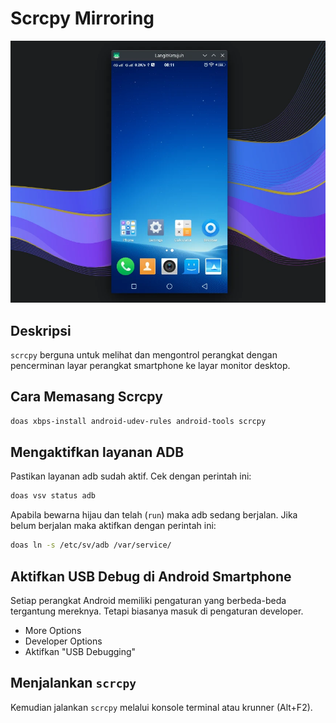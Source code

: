 # Scrcpy Mirroring

![Scrcpy Mirroring LangitKetujuh OS](../../media/image/scrcpy-langitketujuh-id.webp)

## Deskripsi

`scrcpy` berguna untuk melihat dan mengontrol perangkat dengan pencerminan layar perangkat smartphone ke layar monitor desktop.

## Cara Memasang Scrcpy

```bash
doas xbps-install android-udev-rules android-tools scrcpy
```

## Mengaktifkan layanan ADB

Pastikan layanan adb sudah aktif. Cek dengan perintah ini:

```bash
doas vsv status adb
```

Apabila bewarna hijau dan telah (`run`) maka adb sedang berjalan. Jika belum berjalan maka aktifkan dengan perintah ini:

```bash
doas ln -s /etc/sv/adb /var/service/
```

## Aktifkan USB Debug di Android Smartphone

Setiap perangkat Android memiliki pengaturan yang berbeda-beda tergantung mereknya. Tetapi biasanya masuk di pengaturan developer.

- More Options
- Developer Options
- Aktifkan "USB Debugging"

## Menjalankan `scrcpy`

Kemudian jalankan `scrcpy` melalui konsole terminal atau krunner (Alt+F2).